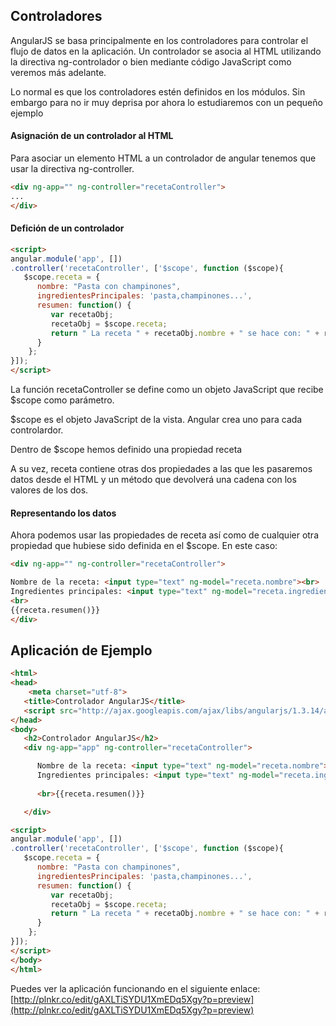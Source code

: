 ## Controladores 
AngularJS se basa principalmente en los controladores para controlar el flujo de datos en la aplicación. Un controlador se asocia al HTML utilizando la directiva ng-controlador o bien mediante código JavaScript como veremos más adelante.

Lo normal es que los controladores estén definidos en los módulos. Sin embargo para no ir muy deprisa por ahora lo estudiaremos con un pequeño ejemplo

#### Asignación de un controlador al HTML

Para asociar un elemento HTML a un controlador de angular tenemos que usar la directiva ng-controller.

```HTML
<div ng-app="" ng-controller="recetaController">
...
</div>
```

#### Defición de un controlador
```HTML
<script>
angular.module('app', [])
.controller('recetaController', ['$scope', function ($scope){
   $scope.receta = {
      nombre: "Pasta con champinones",
      ingredientesPrincipales: 'pasta,champinones...',
      resumen: function() {
         var recetaObj;
         recetaObj = $scope.receta;
         return " La receta " + recetaObj.nombre + " se hace con: " + recetaObj.ingredientesPrincipales;
      }
    };
}]);
</script>
```

La función recetaController se define como un objeto JavaScript que recibe $scope como parámetro.

$scope es el objeto JavaScript de la vista. Angular crea uno para cada controlardor.

Dentro de $scope hemos definido una propiedad receta

A su vez, receta contiene otras dos propiedades a las que les pasaremos datos desde el HTML y un método que devolverá una cadena con los valores de los dos.

#### Representando los datos

Ahora podemos usar las propiedades de receta así como de cualquier otra propiedad que hubiese sido definida en el $scope. En este caso:

```HTML
<div ng-app="" ng-controller="recetaController">

Nombre de la receta: <input type="text" ng-model="receta.nombre"><br>
Ingredientes principales: <input type="text" ng-model="receta.ingredientesPrincipales"><br>
<br>
{{receta.resumen()}}
</div>
```

## Aplicación de Ejemplo ##

```HTML
<html>
<head>
    <meta charset="utf-8">
   <title>Controlador AngularJS</title>
   <script src="http://ajax.googleapis.com/ajax/libs/angularjs/1.3.14/angular.min.js"></script>
</head>
<body>
   <h2>Controlador AngularJS</h2>
   <div ng-app="app" ng-controller="recetaController">

      Nombre de la receta: <input type="text" ng-model="receta.nombre"><br>
      Ingredientes principales: <input type="text" ng-model="receta.ingredientesPrincipales"><br>
      
      <br>{{receta.resumen()}}

   </div>

<script>
angular.module('app', [])
.controller('recetaController', ['$scope', function ($scope){
   $scope.receta = {
      nombre: "Pasta con champinones",
      ingredientesPrincipales: 'pasta,champinones...',
      resumen: function() {
         var recetaObj;
         recetaObj = $scope.receta;
         return " La receta " + recetaObj.nombre + " se hace con: " + recetaObj.ingredientesPrincipales;
      }
    };
}]);
</script>
</body>
</html>
```

Puedes ver la aplicación funcionando en el siguiente enlace:
[http://plnkr.co/edit/gAXLTiSYDU1XmEDq5Xgy?p=preview](http://plnkr.co/edit/gAXLTiSYDU1XmEDq5Xgy?p=preview)